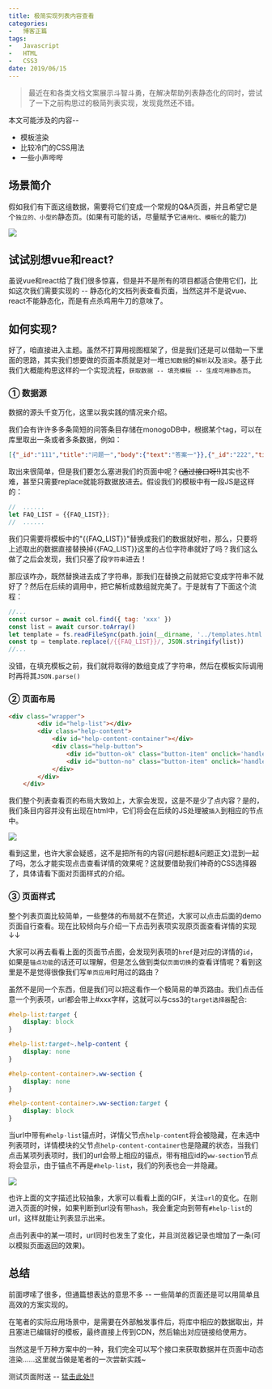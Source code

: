 ```yaml
---
title: 极简实现列表内容查看
categories:
-   博客正篇
tags:
-   Javascript
-   HTML
-   CSS3
date: 2019/06/15
---
```


>   最近在和各类文档文案展示斗智斗勇，在解决帮助列表静态化的同时，尝试了一下之前构思过的极简列表实现，发现竟然还不错。

本文可能涉及的内容--

-   模板渲染
-   比较冷门的CSS用法
-   一些小声哔哔

##  场景简介

假如我们有下面这组数据，需要将它们变成一个常规的Q&A页面，并且希望它是个`独立的、小型的`静态页。(如果有可能的话，尽量赋予它`通用化、模板化`的能力)

<img src="https://blog-1252307419.cos.ap-beijing.myqcloud.com/easylist-00.png" />

##  试试别想vue和react?

虽说vue和react给了我们很多惊喜，但是并不是所有的项目都适合使用它们，比如这次我们需要实现的 -- 静态化的文档列表查看页面，当然这并不是说vue、react不能静态化，而是有点杀鸡用牛刀的意味了。

##  如何实现?

好了，咱直接进入主题。虽然不打算用视图框架了，但是我们还是可以借助一下里面的思路，其实我们想要做的页面本质就是对一堆`已知数据`的`解析`以及`渲染`。基于此我们大概能构思这样的一个实现流程，`获取数据 -- 填充模板 -- 生成可用静态页`。

### ① 数据源

数据的源头千变万化，这里以我实践的情况来介绍。

我们会有许许多多条简短的问答条目存储在monogoDB中，根据某个tag，可以在库里取出一条或者多条数据，例如：

```json
[{"_id":"111","title":"问题一","body":{"text":"答案一"}},{"_id":"222","title":"问题二","body":{"text":"答案二"}},{"_id":"333","title":"问题三","body":{"text":"答案三"}},{"_id":"444","title":"问题四","body":{"text":"答案四"}},{"_id":"555","title":"问题五","body":{"text":"答案五"}}]
```

取出来很简单，但是我们要怎么塞进我们的页面中呢？<del>(通过接口呀!)</del>其实也不难，甚至只需要replace就能将数据放进去。假设我们的模板中有一段JS是这样的：

```js
//  ......
let FAQ_LIST = {{FAQ_LIST}};
//  ......
```

我们只需要将模板中的"{{FAQ_LIST}}"替换成我们的数据就好啦，那么，只要将上述取出的数据直接替换掉{{FAQ_LIST}}这里的占位字符串就好了吗？我们这么做了之后会发现，我们只塞了段`字符串`进去！

那应该咋办，既然替换进去成了字符串，那我们在替换之前就把它变成字符串不就好了？然后在后续的调用中，把它解析成数组就完美了。于是就有了下面这个流程：

```js
//...
const cursor = await col.find({ tag: 'xxx' })
const list = await cursor.toArray()
let template = fs.readFileSync(path.join(__dirname, '../templates.html'), 'utf-8')
const tp = template.replace(/{{FAQ_LIST}}/, JSON.stringify(list))
//...
```

没错，在填充模板之前，我们就将取得的数组变成了字符串，然后在模板实际调用时再将其`JSON.parse()`

### ② 页面布局

```html
<div class="wrapper">
        <div id="help-list"></div>
        <div class="help-content">
            <div id="help-content-container"></div>
            <div class="help-button">
                <div id="button-ok" class="button-item" onclick='handleButtonClick("ok");'>已解决</div>
                <div id="button-no" class="button-item" onclick='handleButtonClick("no");'>未解决</div>
            </div>
        </div>
    </div>
```

我们整个列表查看页的布局大致如上，大家会发现，这是不是少了点内容？是的，我们条目内容并没有出现在html中，它们将会在后续的JS处理被`插入`到相应的节点中。

<img src="https://blog-1252307419.cos.ap-beijing.myqcloud.com/easylist-04.png" />

看到这里，也许大家会疑惑，这不是把所有的内容(问题标题&问题正文)混到一起了吗，怎么才能实现点击查看详情的效果呢？这就要借助我们神奇的CSS选择器了，具体请看下面对页面样式的介绍。

### ③ 页面样式

整个列表页面比较简单，一些整体的布局就不在赘述，大家可以点击后面的demo页面自行查看。现在比较倾向与介绍一下点击列表项实现原页面查看详情的实现↓↓

大家可以再去看看上面的页面节点图，会发现列表项的`href`是对应的详情的`id`，如果是`锚点功能`的话还可以理解，但是怎么做到类似`页面切换`的查看详情呢？看到这里是不是觉得很像我们写`单页应用`时用过的路由？

虽然不是同一个东西，但是我们可以把这看作一个极简易的单页路由。我们点击任意一个列表项，url都会带上#xxx字样，这就可以与css3的`target选择器`配合:

```css
#help-list:target {
    display: block
}

#help-list:target~.help-content {
    display: none
}

#help-content-container>.ww-section {
    display: none
}

#help-content-container>.ww-section:target {
    display: block
}
```

当url中带有`#help-list`锚点时，详情父节点`help-content`将会被隐藏，在未选中列表项时，详情模块的父节点`help-content-container`也是隐藏的状态，当我们点击某项列表项时，我们的url会带上相应的锚点，带有相应id的`ww-section`节点将会显示，由于锚点不再是`#help-list`，我们的列表也会一并隐藏。

<img src="https://blog-1252307419.cos.ap-beijing.myqcloud.com/easylist-05.gif" />

也许上面的文字描述比较抽象，大家可以看看上面的GIF，关注`url`的变化。在刚进入页面的时候，如果判断到url没有带`hash`，我会重定向到带有`#help-list`的url，这样就能让列表显示出来。

点击列表中的某一项时，url同时也发生了变化，并且浏览器记录也增加了一条(可以模拟页面返回的效果)。

## 总结

前面啰嗦了很多，但通篇想表达的意思不多 -- 一些简单的页面还是可以用简单且高效的方案实现的。

在笔者的实际应用场景中，是需要在外部触发事件后，将库中相应的数据取出，并且塞进已编辑好的模板，最终直接上传到CDN，然后输出对应链接给使用方。

当然这是千万种方案中的一种，我们完全可以写个接口来获取数据并在页面中动态渲染......这里就当做是笔者的一次尝新实践~

测试页面附送 -- [猛击此处!!](https://blog-1252307419.cos.ap-beijing.myqcloud.com/easylist.html)
